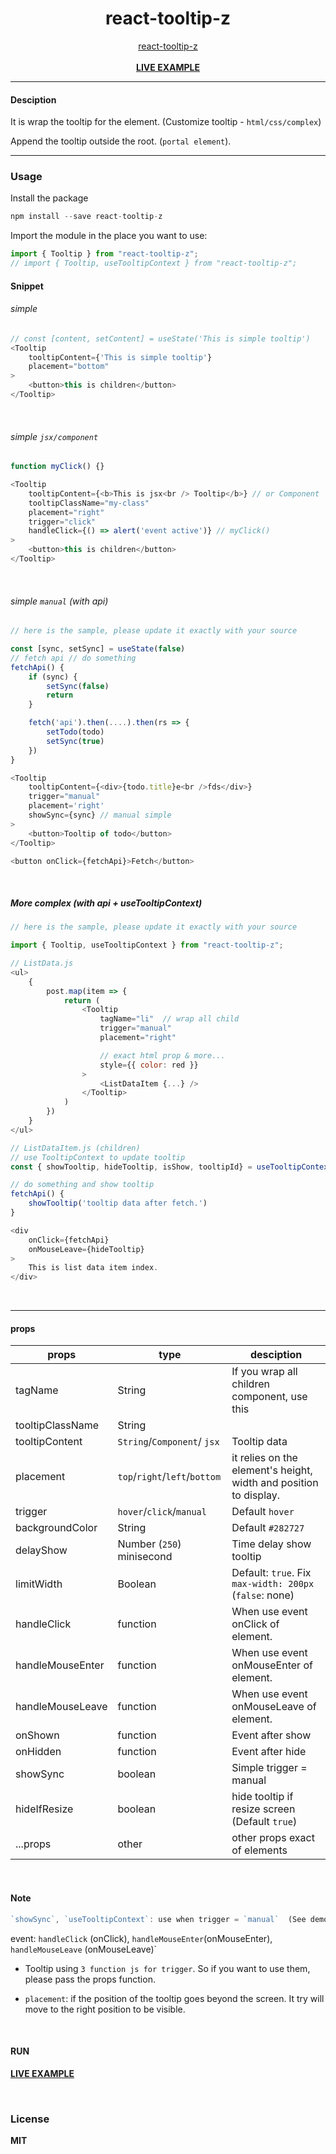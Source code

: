 <div align="center">
    <h1>react-tooltip-z</h1>
    <a href="https://github.com/delpikye-v/react-tooltip">react-tooltip-z</a>
    <br />
    <br />
    <b><a href="https://codesandbox.io/s/react-tooltip-0bspg">LIVE EXAMPLE</a>
    </b>
</div>

---

#### Desciption

It is wrap the tooltip for the element. (Customize tooltip - `html/css/complex`)

Append the tooltip outside the root. (`portal element`).

---
### Usage

Install the package

```js
npm install --save react-tooltip-z
```

Import the module in the place you want to use:
```js
import { Tooltip } from "react-tooltip-z";
// import { Tooltip, useTooltipContext } from "react-tooltip-z";

```

#### Snippet

###### simple
```js
// const [content, setContent] = useState('This is simple tooltip')
<Tooltip
    tooltipContent={'This is simple tooltip'}
    placement="bottom"
>
    <button>this is children</button>
</Tooltip>

```

<br />

###### simple `jsx/component`

```js
function myClick() {}

<Tooltip
    tooltipContent={<b>This is jsx<br /> Tooltip</b>} // or Component
    tooltipClassName="my-class"
    placement="right"
    trigger="click"
    handleClick={() => alert('event active')} // myClick()
>
    <button>this is children</button>
</Tooltip>
```

<br />

###### simple `manual` (with api)

```js
// here is the sample, please update it exactly with your source

const [sync, setSync] = useState(false)
// fetch api // do something
fetchApi() {
    if (sync) {
        setSync(false)
        return
    }

    fetch('api').then(....).then(rs => {
        setTodo(todo)
        setSync(true)
    }) 
}

<Tooltip 
    tooltipContent={<div>{todo.title}e<br />fds</div>}
    trigger="manual"
    placement='right'
    showSync={sync} // manual simple
>
    <button>Tooltip of todo</button>
</Tooltip>

<button onClick={fetchApi}>Fetch</button>
```

<br />

##### More complex (with api + useTooltipContext)

```js
// here is the sample, please update it exactly with your source

import { Tooltip, useTooltipContext } from "react-tooltip-z";

// ListData.js
<ul>
    {
        post.map(item => {
            return (
                <Tooltip
                    tagName="li"  // wrap all child
                    trigger="manual" 
                    placement="right"

                    // exact html prop & more...
                    style={{ color: red }} 
                >
                    <ListDataItem {...} />
                </Tooltip>
            )
        })
    }
</ul>

// ListDataItem.js (children)
// use TooltipContext to update tooltip
const { showTooltip, hideTooltip, isShow, tooltipId} = useTooltipContext()

// do something and show tooltip
fetchApi() {
    showTooltip('tooltip data after fetch.')
}

<div
    onClick={fetchApi}
    onMouseLeave={hideTooltip}
>
    This is list data item index.
</div>

```

<br />

---


#### props

| props                | type                          | desciption                                                                 |
|----------------------|-------------------------------|----------------------------------------------------------------------------|
| tagName              | String                        | If you wrap all children component,  use this                              |
| tooltipClassName     | String                        |                                                                            |
| tooltipContent       | `String`/`Component`/ `jsx`   | Tooltip data                                                               |
| placement            | `top`/`right`/`left`/`bottom` | it relies on the element's height,  width and position to display.         |
| trigger              | `hover`/`click`/`manual`      | Default `hover`                                                            |
| backgroundColor      | String                        | Default `#282727`                                                          |
| delayShow            | Number (`250`) minisecond     | Time delay show tooltip                                                    |
| limitWidth           | Boolean                       | Default: `true`. Fix `max-width: 200px` (`false`: none)                    |
| handleClick          | function                      | When use event onClick of element.                                         |
| handleMouseEnter     | function                      | When use event onMouseEnter of element.                                    |
| handleMouseLeave     | function                      | When use event onMouseLeave of element.                                    |
| onShown              | function                      | Event after show                                                           |
| onHidden             | function                      | Event after hide                                                           |
| showSync             | boolean                       | Simple trigger = manual                                                    |
| hideIfResize         | boolean                       | hide tooltip if resize screen  (Default `true`)                            |
| ...props             | other                         | other props exact of elements                                              |

<br />

#### Note

```js
`showSync`, `useTooltipContext`: use when trigger = `manual`  (See demo)
```

event: `handleClick` (onClick), `handleMouseEnter`(onMouseEnter), `handleMouseLeave` (onMouseLeave)` 

+ Tooltip using `3 function js for trigger`. So if you want to use them, please pass the props function.

+ `placement`: if the position of the tooltip goes beyond the screen. It try will move to the right position to be visible.

 
<br />

#### RUN

<b><a href="https://codesandbox.io/s/react-tooltip-0bspg">LIVE EXAMPLE</a>

<br />

### License

MIT
